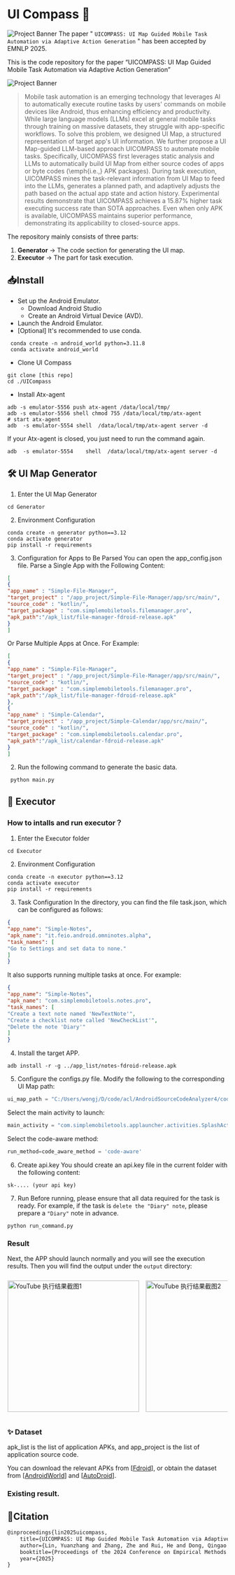 
# UI Compass 🧭

![Project Banner](./images/logo.jpg) 
The paper " `UICOMPASS: UI Map Guided Mobile Task Automation via Adaptive Action Generation`
" has been accepted by EMNLP 2025.

This is the code repository for the paper  “UICOMPASS: UI Map Guided Mobile Task Automation via Adaptive Action Generation”


![Project Banner](./images/overview.jpg) <!-- overview -->

> Mobile task automation is an emerging technology that leverages AI to automatically execute routine tasks by users' commands on mobile devices like Android, thus enhancing efficiency and productivity. 
While large language models (LLMs) excel at general mobile tasks through training on massive datasets, they struggle with app-specific workflows. 
To solve this problem, we designed UI Map, a structured representation of target app's UI information.
We further propose a UI Map-guided LLM-based approach UICOMPASS to automate mobile tasks.
Specifically, UICOMPASS first leverages static analysis and LLMs to automatically build UI Map from either source codes of apps or byte codes (\emph{i.e.,} APK packages).
During task execution, UICOMPASS mines the task-relevant information from UI Map to feed into the LLMs, generates a planned path, and adaptively adjusts the path based on the actual app state and action history.
Experimental results demonstrate that UICOMPASS achieves a 15.87\% higher task executing success rate than SOTA approaches.
Even when only APK is available, UICOMPASS maintains superior performance, demonstrating its applicability to closed-source apps.


The repository mainly consists of three parts:  

1. **Generator** → The code section for generating the UI map.
2. **Executor** → The part for task execution.  


## 📥Install 

+ Set up the Android Emulator.
    +   Download Android Studio
    +   Create an Android Virtual Device (AVD).
+  Launch the Android Emulator.
+ [Optional] It's recommended to use conda.

```shell
 conda create -n android_world python=3.11.8
 conda activate android_world
```

+ Clone UI Compass

```shell
git clone [this repo]
cd ./UICompass
```

+ Install Atx-agent
```shell
adb -s emulator-5556 push atx-agent /data/local/tmp/
adb -s emulator-5556 shell chmod 755 /data/local/tmp/atx-agent
# start atx-agent
adb  -s emulator-5554 shell  /data/local/tmp/atx-agent server -d
```
If your Atx-agent is closed, you just need to run the command again.
```shell
adb  -s emulator-5554    shell  /data/local/tmp/atx-agent server -d
```

## 🛠️ UI Map Generator
1. Enter the UI Map Generator
```shell
cd Generator
```

2. Environment Configuration
```shell
conda create -n generator python==3.12
conda activate generator
pip install -r requirements
```

3. Configuration for Apps to Be Parsed
You can open the app_config.json file.
Parse a Single App with the Following Content:
```json
[
{
"app_name" : "Simple-File-Manager",
"target_project" : "/app_project/Simple-File-Manager/app/src/main/",
"source_code" : "kotlin/",
"target_package" : "com.simplemobiletools.filemanager.pro",
"apk_path":"/apk_list/file-manager-fdroid-release.apk"
}
]
```
Or Parse Multiple Apps at Once. For Example:
```json
[
{
"app_name" : "Simple-File-Manager",
"target_project" : "/app_project/Simple-File-Manager/app/src/main/",
"source_code" : "kotlin/",
"target_package" : "com.simplemobiletools.filemanager.pro",
"apk_path":"/apk_list/file-manager-fdroid-release.apk"
},
{
"app_name" : "Simple-Calendar",
"target_project" : "/app_project/Simple-Calendar/app/src/main/",
"source_code" : "kotlin/",
"target_package" : "com.simplemobiletools.calendar.pro",
"apk_path":"/apk_list/calendar-fdroid-release.apk"
}
]
```


2. Run the following command to generate the basic data.  
```shell
 python main.py
```



## 🤖 Executor
### How to intalls and run executor？
1. Enter the Executor folder
```shell
cd Executor
```

2. Environment Configuration
```shell
conda create -n executor python==3.12
conda activate executor
pip install -r requirements
```

3. Task Configuration
In the directory, you can find the file task.json, which can be configured as follows:
```json
{
"app_name": "Simple-Notes",
"apk_name": "it.feio.android.omninotes.alpha",
"task_names": [
"Go to Settings and set data to none."
]
}
```

It also supports running multiple tasks at once. For example:
```json
{
"app_name": "Simple-Notes",
"apk_name": "com.simplemobiletools.notes.pro",
"task_names": [
"Create a text note named 'NewTextNote'",
"Create a checklist note called 'NewCheckList'",
"Delete the note 'Diary'"
]
}
```

4. Install the target APP.
```shell
adb install -r -g ../app_list/notes-fdroid-release.apk 
```


5. Configure the configs.py file.
Modify the following to the corresponding UI Map path:
```python
ui_map_path = "C:/Users/wongj/D/code/acl/AndroidSourceCodeAnalyzer4/code_maps/YouTube.json"
```
Select the main activity to launch:
```python
main_activity = "com.simplemobiletools.applauncher.activities.SplashActivity"
```

Select the code-aware method:
```python
run_method=code_aware_method = 'code-aware'
```
6. Create api.key
You should create an api.key file in the current folder with the following content:
```
sk-.... (your api key)
```
7. Run 
Before running, please ensure that all data required for the task is ready. For example, if the task is `delete the "Diary" note`, please prepare a `"Diary"` note in advance.


```shell 
python run_command.py
```

### Result

Next, the APP should launch normally and you will see the execution results. Then you will find the output under the `output` directory:

<!-- 横向滑动展示 output 目录下的图片 -->
<div style="overflow-x: auto; white-space: nowrap; padding: 10px 0;">
  <!-- 每张图片用 img 标签引入，调整 width 控制图片大小，保持统一尺寸更美观 -->
  <img src=".\Guardian2\output\code-aware\com_google_android_youtube\Change_the_location_to_United_Kingdom\0.png" alt="YouTube 执行结果截图1" style="width: 300px; height: auto; margin-right: 10px; border: 1px solid #eee;">
  <img src=".\Guardian2\output\code-aware\com_google_android_youtube\Change_the_location_to_United_Kingdom\1.png" alt="YouTube 执行结果截图2" style="width: 300px; height: auto; margin-right: 10px; border: 1px solid #eee;">
  <img src=".\Guardian2\output\code-aware\com_google_android_youtube\Change_the_location_to_United_Kingdom\2.png" alt="YouTube 执行结果截图3" style="width: 300px; height: auto; margin-right: 10px; border: 1px solid #eee;">
<img src=".\Guardian2\output\code-aware\com_google_android_youtube\Change_the_location_to_United_Kingdom\3.png" alt="YouTube 执行结果截图3" style="width: 300px; height: auto; margin-right: 10px; border: 1px solid #eee;">
<img src=".\Guardian2\output\code-aware\com_google_android_youtube\Change_the_location_to_United_Kingdom\4.png" alt="YouTube 执行结果截图3" style="width: 300px; height: auto; margin-right: 10px; border: 1px solid #eee;">
</div>


### ✨ Dataset
apk_list is the list of application APKs, and app_project is the list of application source code.

You can download the relevant APKs from  [[Fdroid](https://f-droid.org/en/)], or obtain the dataset from [[AndroidWorld](https://github.com/google-research/android_world)] and [[AutoDroid](https://github.com/MobileLLM/AutoDroid.git)].



### Existing result.




## 📝Citation


```latex
@inproceedings{lin2025uicompass,
    title={UICOMPASS: UI Map Guided Mobile Task Automation via Adaptive Action Generation},
    author={Lin, Yuanzhang and Zhang, Zhe and Rui, He and Dong, Qingao and Zhou, Mingyi and Zhang, Jing and Gao, Xiang and Sun, Hailong},
    booktitle={Proceedings of the 2024 Conference on Empirical Methods in Natural Language Processing},
    year={2025}
}
```
